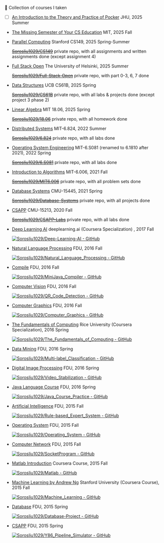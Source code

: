 🐳 Collection of courses I taken

- [ ] [An Introduction to the Theory and Practice of Pocker](https://hopkinspokercourse.com/) JHU, 2025 Summer

- [The Missing Semester of Your CS Education](https://missing.csail.mit.edu/) MIT, 2025 Fall

- [Parallel Computing](https://gfxcourses.stanford.edu/cs149/fall24/) Stanford CS149, 2025 Spring-Summer

  ~~[Sorosliu1029/CS149](https://github.com/Sorosliu1029/CS149)~~ private repo, with all assignments and written assignments done (except assignment 4)

- [Full Stack Open](https://fullstackopen.com/en/) The University of Helsinki, 2025 Summer

  ~~[Sorosliu1029/Full-Stack-Open](https://github.com/Sorosliu1029/Full-Stack-Open)~~ private repo, with part 0-3, 6, 7 done

- [Data Structures](https://sp21.datastructur.es/index.html) UCB CS61B, 2025 Spring

  ~~[Sorosliu1029/CS61B](https://github.com/Sorosliu1029/CS61B)~~ private repo, with all labs & projects done (except project 3 phase 2)

- [Linear Algebra](https://web.mit.edu/18.06/www/) MIT 18.06, 2025 Spring

  ~~[Sorosliu1029/18.06](https://github.com/Sorosliu1029/18.06)~~ private repo, with all homework done

- [Distributed Systems](https://pdos.csail.mit.edu/6.824/) MIT-6.824, 2022 Summer

  ~~[Sorosliu1029/6.824](https://github.com/Sorosliu1029/6.824)~~ private repo, with all labs done

- [Operating System Engineering](https://pdos.csail.mit.edu/6.S081/2021/) MIT-6.S081 (renamed to 6.1810 after 2021), 2022 Spring

  ~~[Sorosliu1029/6.S081](https://github.com/Sorosliu1029/6.S081)~~ private repo, with all labs done

- [Introduction to Algorithms](https://ocw.mit.edu/courses/electrical-engineering-and-computer-science/6-006-introduction-to-algorithms-fall-2011/index.htm) MIT-6.006, 2021 Fall

  ~~[Sorosliu1029/MIT6.006](https://github.com/Sorosliu1029/MIT6.006)~~ private repo, with all problem sets done

- [Database Systems](https://15445.courses.cs.cmu.edu/fall2020/) CMU-15445, 2021 Spring

  ~~[Sorosliu1029/Database-Systems](https://github.com/Sorosliu1029/Database-Systems)~~ private repo, with all projects done

- [CSAPP](http://csapp.cs.cmu.edu/3e/labs.html) CMU-15213, 2020 Fall

  ~~[Sorosliu1029/CSAPP-Labs](https://github.com/Sorosliu1029/CSAPP-Labs)~~ private repo, with all labs done

- [Deep Learning AI](https://www.deeplearning.ai/) deeplearning.ai (Coursera Specialization) , 2017 Fall

  [![Sorosliu1029/Deep-Learning-AI - GitHub](https://gh-card.dev/repos/Sorosliu1029/Deep-Learning-AI.svg)](https://github.com/Sorosliu1029/Deep-Learning-AI)

- [Natural Language Processing](https://nlp.fudan.edu.cn/nlpen/main.htm) FDU, 2016 Fall

  [![Sorosliu1029/Natural_Language_Processing - GitHub](https://gh-card.dev/repos/Sorosliu1029/Natural_Language_Processing.svg)](https://github.com/Sorosliu1029/Natural_Language_Processing)

- [Compile](https://github.com/Sorosliu1029/MiniJava_Compiler) FDU, 2016 Fall

  [![Sorosliu1029/MiniJava_Compiler - GitHub](https://gh-card.dev/repos/Sorosliu1029/MiniJava_Compiler.svg)](https://github.com/Sorosliu1029/MiniJava_Compiler)

- [Computer Vision](https://github.com/Sorosliu1029/QR_Code_Detection) FDU, 2016 Fall

  [![Sorosliu1029/QR_Code_Detection - GitHub](https://gh-card.dev/repos/Sorosliu1029/QR_Code_Detection.svg)](https://github.com/Sorosliu1029/QR_Code_Detection)

- [Computer Graphics](https://github.com/Sorosliu1029/Computer_Graphics) FDU, 2016 Fall

  [![Sorosliu1029/Computer_Graphics - GitHub](https://gh-card.dev/repos/Sorosliu1029/Computer_Graphics.svg)](https://github.com/Sorosliu1029/Computer_Graphics)

- [The Fundamentals of Computing](https://www.coursera.org/specializations/computer-fundamentals) Rice University (Coursera Specialization), 2016 Spring

  [![Sorosliu1029/The_Fundamentals_of_Computing - GitHub](https://gh-card.dev/repos/Sorosliu1029/The_Fundamentals_of_Computing.svg)](https://github.com/Sorosliu1029/The_Fundamentals_of_Computing)

- [Data Mining](https://github.com/Sorosliu1029/Multi-label_Classification) FDU, 2016 Spring

  [![Sorosliu1029/Multi-label_Classification - GitHub](https://gh-card.dev/repos/Sorosliu1029/Multi-label_Classification.svg)](https://github.com/Sorosliu1029/Multi-label_Classification)

- [Digital Image Processing](https://github.com/Sorosliu1029/Video_Stabilization) FDU, 2016 Spring

  [![Sorosliu1029/Video_Stabilization - GitHub](https://gh-card.dev/repos/Sorosliu1029/Video_Stabilization.svg)](https://github.com/Sorosliu1029/Video_Stabilization)

- [Java Language Course](https://github.com/Sorosliu1029/Java_Course_Practice) FDU, 2016 Spring

  [![Sorosliu1029/Java_Course_Practice - GitHub](https://gh-card.dev/repos/Sorosliu1029/Java_Course_Practice.svg)](https://github.com/Sorosliu1029/Java_Course_Practice)

- [Artificial Intelligence](https://github.com/Sorosliu1029/Rule-based_Expert_System) FDU, 2015 Fall

  [![Sorosliu1029/Rule-based_Expert_System - GitHub](https://gh-card.dev/repos/Sorosliu1029/Rule-based_Expert_System.svg)](https://github.com/Sorosliu1029/Rule-based_Expert_System)

- [Operating System](https://github.com/Sorosliu1029/Operating_System) FDU, 2015 Fall

  [![Sorosliu1029/Operating_System - GitHub](https://gh-card.dev/repos/Sorosliu1029/Operating_System.svg)](https://github.com/Sorosliu1029/Operating_System)

- [Computer Network](https://github.com/Sorosliu1029/SocketProgram) FDU, 2015 Fall

  [![Sorosliu1029/SocketProgram - GitHub](https://gh-card.dev/repos/Sorosliu1029/SocketProgram.svg)](https://github.com/Sorosliu1029/SocketProgram)

- [Matlab Introduction](https://github.com/Sorosliu1029/Matlab) Coursera Course, 2015 Fall

  [![Sorosliu1029/Matlab - GitHub](https://gh-card.dev/repos/Sorosliu1029/Matlab.svg)](https://github.com/Sorosliu1029/Matlab)

- [Machine Learning by Andrew Ng](https://www.coursera.org/specializations/machine-learning-introduction) Stanford University (Coursera Course), 2015 Fall

  [![Sorosliu1029/Machine_Learning - GitHub](https://gh-card.dev/repos/Sorosliu1029/Machine_Learning.svg)](https://github.com/Sorosliu1029/Machine_Learning)

- [Database](https://github.com/Sorosliu1029/Database-Project) FDU, 2015 Spring

  [![Sorosliu1029/Database-Project - GitHub](https://gh-card.dev/repos/Sorosliu1029/Database-Project.svg)](https://github.com/Sorosliu1029/Database-Project)

- [CSAPP](https://github.com/Sorosliu1029/Y86_Pipeline_Simulator) FDU, 2015 Spring

  [![Sorosliu1029/Y86_Pipeline_Simulator - GitHub](https://gh-card.dev/repos/Sorosliu1029/Y86_Pipeline_Simulator.svg)](https://github.com/Sorosliu1029/Y86_Pipeline_Simulator)
